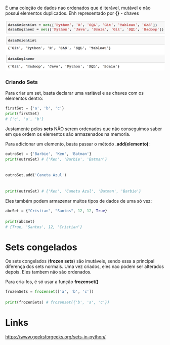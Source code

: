 É uma coleção de dados nao ordenados que é iterável, mutável e não possui elementos duplicados. Ehh representado por **{}** - chaves

![](Pasted%20image%2020231212212417.png)

### Criando Sets

Para criar um set, basta declarar uma variável e as chaves com os elementos dentro:

```python
firstSet = {'a', 'b', 'c'}
print(firstSet)
# {'c', 'a', 'b'}
```

Justamente pelos **sets** NÃO serem ordenados que não conseguimos saber em que ordem os elementos são armazenados na memoria.


Para adicionar um elemento, basta passar o método **.add(elemento)**:

```python
outroSet = {'Barbie', 'Ken', 'Batman'}
print(outroSet) # {'Ken', 'Barbie', 'Batman'}


outroSet.add('Caneta Azul')


print(outroSet) # {'Ken', 'Caneta Azul', 'Batman', 'Barbie'}

```


Eles também podem armazenar muitos tipos de dados de uma só vez:

```python
abcSet = {"Cristian", "Santos", 12, 12, True}

print(abcSet)
# {True, 'Santos', 12, 'Cristian'}
```


# Sets congelados

Os sets congelados (**frozen sets**) são imutáveis, sendo essa a principal diferença dos sets normais. Uma vez criados, eles nao podem ser alterados depois. Eles tambem não são ordenados.

Para cria-los, é só usar a função **frozenset()**

```python
frozenSets = frozenset(['a', 'b', 'c'])

print(frozenSets) # frozenset({'b', 'a', 'c'})
```


# Links

https://www.geeksforgeeks.org/sets-in-python/